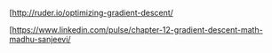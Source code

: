 [http://ruder.io/optimizing-gradient-descent/

[https://www.linkedin.com/pulse/chapter-12-gradient-descent-math-madhu-sanjeevi/
